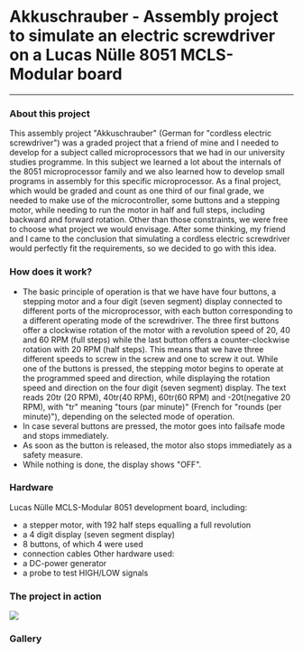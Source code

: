 # Akkuschrauber - Assembly project to simulate an electric screwdriver on a Lucas Nülle 8051 MCLS-Modular board
----
### About this project
This assembly project "Akkuschrauber" (German for "cordless electric screwdriver") was a graded project that a friend of mine and I needed to develop for a subject called microprocessors that we had in our university studies programme. In this subject we learned a lot about the internals of the 8051 microprocessor family and we also learned how to develop small programs in assembly for this specific microprocessor. As a final project, which would be graded and count as one third of our final grade, we needed to make use of the microcontroller, some buttons and a stepping motor, while needing to run the motor in half and full steps, including backward and forward rotation. Other than those constraints, we were free to choose what project we would envisage. After some thinking, my friend and I came to the conclusion that simulating a cordless electric screwdriver would perfectly fit the requirements, so we decided to go with this idea.

### How does it work?
* The basic principle of operation is that we have have four buttons, a stepping motor and a four digit (seven segment) display connected to different ports of the microprocessor, with each button corresponding to a different operating mode of the screwdriver. The three first buttons offer a clockwise rotation of the motor with a revolution speed of 20, 40 and 60 RPM (full steps) while the last button offers a counter-clockwise rotation with 20 RPM (half steps). This means that we have three different speeds to screw in the screw and one to screw it out. While one of the buttons is pressed, the stepping motor begins to operate at the programmed speed and direction, while displaying the rotation speed and direction on the four digit (seven segment) display. The text reads 20tr (20 RPM), 40tr(40 RPM), 60tr(60 RPM) and -20t(negative 20 RPM), with "tr" meaning "tours (par minute)" (French for "rounds (per minute)"), depending on the selected mode of operation.
* In case several buttons are pressed, the motor goes into failsafe mode and stops immediately.
* As soon as the button is released, the motor also stops immediately as a safety measure.
* While nothing is done, the display shows "OFF".

### Hardware
Lucas Nülle MCLS-Modular 8051 development board, including:
* a stepper motor, with 192 half steps equalling a full revolution
* a 4 digit display (seven segment display)
* 8 buttons, of which 4 were used
* connection cables
Other hardware used:
* a DC-power generator
* a probe to test HIGH/LOW signals

### The project in action
![](https://github.com/Grima04/Akkuschrauber/blob/main/Akkuschrauber_in_Aktion.gif)

### Gallery
